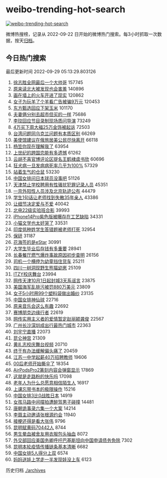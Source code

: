 # weibo-trending-hot-search

[![weibo-trending-hot-search](https://github.com/ameizi/weibo-trending-hot-search/actions/workflows/ci.yml/badge.svg)](https://github.com/ameizi/weibo-trending-hot-search/actions/workflows/ci.yml)

微博热搜榜，记录从 2022-09-22 日开始的微博热门搜索。每3小时抓取一次数据，按天[归档](./archives)。

## 今日热门搜索

<!-- BEGIN --> 
最后更新时间 2022-09-29 05:13:29.803126 
1. [徐志胜全网最后一个大帅哥](https://s.weibo.com/weibo?q=%23%E5%BE%90%E5%BF%97%E8%83%9C%E5%85%A8%E7%BD%91%E6%9C%80%E5%90%8E%E4%B8%80%E4%B8%AA%E5%A4%A7%E5%B8%85%E5%93%A5%23&t=31&band_rank=1&Refer=top) 157745
1. [原来读北大被发现也会害羞](https://s.weibo.com/weibo?q=%23%E5%8E%9F%E6%9D%A5%E8%AF%BB%E5%8C%97%E5%A4%A7%E8%A2%AB%E5%8F%91%E7%8E%B0%E4%B9%9F%E4%BC%9A%E5%AE%B3%E7%BE%9E%23&t=31&band_rank=2&Refer=top) 140896
1. [画在墙上的火车开进了现实](https://s.weibo.com/weibo?q=%23%E7%94%BB%E5%9C%A8%E5%A2%99%E4%B8%8A%E7%9A%84%E7%81%AB%E8%BD%A6%E5%BC%80%E8%BF%9B%E4%BA%86%E7%8E%B0%E5%AE%9E%23&t=31&band_rank=3&Refer=top) 120862
1. [女子为玩羊了个羊看广告被骗9万元](https://s.weibo.com/weibo?q=%23%E5%A5%B3%E5%AD%90%E4%B8%BA%E7%8E%A9%E7%BE%8A%E4%BA%86%E4%B8%AA%E7%BE%8A%E7%9C%8B%E5%B9%BF%E5%91%8A%E8%A2%AB%E9%AA%979%E4%B8%87%E5%85%83%23&t=31&band_rank=4&Refer=top) 120453
1. [东方甄选回应下架玉米](https://s.weibo.com/weibo?q=%23%E4%B8%9C%E6%96%B9%E7%94%84%E9%80%89%E5%9B%9E%E5%BA%94%E4%B8%8B%E6%9E%B6%E7%8E%89%E7%B1%B3%23&t=31&band_rank=5&Refer=top) 101170
1. [夫妻俩分别去超市但买的一样](https://s.weibo.com/weibo?q=%23%E5%A4%AB%E5%A6%BB%E4%BF%A9%E5%88%86%E5%88%AB%E5%8E%BB%E8%B6%85%E5%B8%82%E4%BD%86%E4%B9%B0%E7%9A%84%E4%B8%80%E6%A0%B7%23&t=31&band_rank=6&Refer=top) 75686
1. [李玟回应节目录制现场质问导演](https://s.weibo.com/weibo?q=%23%E6%9D%8E%E7%8E%9F%E5%9B%9E%E5%BA%94%E8%8A%82%E7%9B%AE%E5%BD%95%E5%88%B6%E7%8E%B0%E5%9C%BA%E8%B4%A8%E9%97%AE%E5%AF%BC%E6%BC%94%23&t=31&band_rank=7&Refer=top) 73249
1. [4万买下周大福25万金饰被起诉](https://s.weibo.com/weibo?q=%234%E4%B8%87%E4%B9%B0%E4%B8%8B%E5%91%A8%E5%A4%A7%E7%A6%8F25%E4%B8%87%E9%87%91%E9%A5%B0%E8%A2%AB%E8%B5%B7%E8%AF%89%23&t=31&band_rank=8&Refer=top) 72503
1. [台湾问题同乌克兰问题有本质区别](https://s.weibo.com/weibo?q=%23%E5%8F%B0%E6%B9%BE%E9%97%AE%E9%A2%98%E5%90%8C%E4%B9%8C%E5%85%8B%E5%85%B0%E9%97%AE%E9%A2%98%E6%9C%89%E6%9C%AC%E8%B4%A8%E5%8C%BA%E5%88%AB%23&t=31&band_rank=9&Refer=top) 66269
1. [美使馆建议在俄旅居美公民尽快离开](https://s.weibo.com/weibo?q=%23%E7%BE%8E%E4%BD%BF%E9%A6%86%E5%BB%BA%E8%AE%AE%E5%9C%A8%E4%BF%84%E6%97%85%E5%B1%85%E7%BE%8E%E5%85%AC%E6%B0%91%E5%B0%BD%E5%BF%AB%E7%A6%BB%E5%BC%80%23&t=31&band_rank=16&Refer=top) 66118
1. [杨笠你现在理解我了](https://s.weibo.com/weibo?q=%23%E6%9D%A8%E7%AC%A0%E4%BD%A0%E7%8E%B0%E5%9C%A8%E7%90%86%E8%A7%A3%E6%88%91%E4%BA%86%23&t=31&band_rank=10&Refer=top) 63954
1. [上世纪的跨国恋能有多遗憾](https://s.weibo.com/weibo?q=%23%E4%B8%8A%E4%B8%96%E7%BA%AA%E7%9A%84%E8%B7%A8%E5%9B%BD%E6%81%8B%E8%83%BD%E6%9C%89%E5%A4%9A%E9%81%97%E6%86%BE%23&t=31&band_rank=11&Refer=top) 61262
1. [云胡不喜官博评论区提名王鹤棣虞书欣](https://s.weibo.com/weibo?q=%23%E4%BA%91%E8%83%A1%E4%B8%8D%E5%96%9C%E5%AE%98%E5%8D%9A%E8%AF%84%E8%AE%BA%E5%8C%BA%E6%8F%90%E5%90%8D%E7%8E%8B%E9%B9%A4%E6%A3%A3%E8%99%9E%E4%B9%A6%E6%AC%A3%23&t=31&band_rank=12&Refer=top) 60696
1. [狂犬病一旦发病病死率几乎为100%](https://s.weibo.com/weibo?q=%23%E7%8B%82%E7%8A%AC%E7%97%85%E4%B8%80%E6%97%A6%E5%8F%91%E7%97%85%E7%97%85%E6%AD%BB%E7%8E%87%E5%87%A0%E4%B9%8E%E4%B8%BA100%25%23&t=31&band_rank=13&Refer=top) 57329
1. [站着生气的仓鼠](https://s.weibo.com/weibo?q=%23%E7%AB%99%E7%9D%80%E7%94%9F%E6%B0%94%E7%9A%84%E4%BB%93%E9%BC%A0%23&t=31&band_rank=14&Refer=top) 53230
1. [中国女排问日本球员没事吧](https://s.weibo.com/weibo?q=%23%E4%B8%AD%E5%9B%BD%E5%A5%B3%E6%8E%92%E9%97%AE%E6%97%A5%E6%9C%AC%E7%90%83%E5%91%98%E6%B2%A1%E4%BA%8B%E5%90%A7%23&t=31&band_rank=15&Refer=top) 51126
1. [天津禁止学校聘用有性骚扰犯罪记录人员](https://s.weibo.com/weibo?q=%23%E5%A4%A9%E6%B4%A5%E7%A6%81%E6%AD%A2%E5%AD%A6%E6%A0%A1%E8%81%98%E7%94%A8%E6%9C%89%E6%80%A7%E9%AA%9A%E6%89%B0%E7%8A%AF%E7%BD%AA%E8%AE%B0%E5%BD%95%E4%BA%BA%E5%91%98%23&t=31&band_rank=17&Refer=top) 45351
1. [一京外阳性人员涉及北京轨迹公布](https://s.weibo.com/weibo?q=%23%E4%B8%80%E4%BA%AC%E5%A4%96%E9%98%B3%E6%80%A7%E4%BA%BA%E5%91%98%E6%B6%89%E5%8F%8A%E5%8C%97%E4%BA%AC%E8%BD%A8%E8%BF%B9%E5%85%AC%E5%B8%83%23&t=31&band_rank=18&Refer=top) 44479
1. [学生1句话让老师找到失散35年亲人](https://s.weibo.com/weibo?q=%23%E5%AD%A6%E7%94%9F1%E5%8F%A5%E8%AF%9D%E8%AE%A9%E8%80%81%E5%B8%88%E6%89%BE%E5%88%B0%E5%A4%B1%E6%95%A335%E5%B9%B4%E4%BA%B2%E4%BA%BA%23&t=31&band_rank=19&Refer=top) 43386
1. [让细节决定爱与不爱](https://s.weibo.com/weibo?q=%23%E8%AE%A9%E7%BB%86%E8%8A%82%E5%86%B3%E5%AE%9A%E7%88%B1%E4%B8%8E%E4%B8%8D%E7%88%B1%23&t=31&band_rank=20&Refer=top) 40042
1. [北电22级实验班合影](https://s.weibo.com/weibo?q=%23%E5%8C%97%E7%94%B522%E7%BA%A7%E5%AE%9E%E9%AA%8C%E7%8F%AD%E5%90%88%E5%BD%B1%23&t=31&band_rank=21&Refer=top) 39993
1. [iPhone14Pro紫色版被曝存在工艺缺陷](https://s.weibo.com/weibo?q=%23iPhone14Pro%E7%B4%AB%E8%89%B2%E7%89%88%E8%A2%AB%E6%9B%9D%E5%AD%98%E5%9C%A8%E5%B7%A5%E8%89%BA%E7%BC%BA%E9%99%B7%23&t=31&band_rank=22&Refer=top) 34331
1. [小猫文学也太好哭了](https://s.weibo.com/weibo?q=%23%E5%B0%8F%E7%8C%AB%E6%96%87%E5%AD%A6%E4%B9%9F%E5%A4%AA%E5%A5%BD%E5%93%AD%E4%BA%86%23&t=31&band_rank=23&Refer=top) 33531
1. [印度低种姓学生答错题被老师打死](https://s.weibo.com/weibo?q=%23%E5%8D%B0%E5%BA%A6%E4%BD%8E%E7%A7%8D%E5%A7%93%E5%AD%A6%E7%94%9F%E7%AD%94%E9%94%99%E9%A2%98%E8%A2%AB%E8%80%81%E5%B8%88%E6%89%93%E6%AD%BB%23&t=31&band_rank=24&Refer=top) 32954
1. [保研](https://s.weibo.com/weibo?q=%E4%BF%9D%E7%A0%94&t=31&band_rank=25&Refer=top) 31187
1. [花海签的是eStar](https://s.weibo.com/weibo?q=%23%E8%8A%B1%E6%B5%B7%E7%AD%BE%E7%9A%84%E6%98%AFeStar%23&t=31&band_rank=26&Refer=top) 30991
1. [大学生毕业后存钱有多重要](https://s.weibo.com/weibo?q=%23%E5%A4%A7%E5%AD%A6%E7%94%9F%E6%AF%95%E4%B8%9A%E5%90%8E%E5%AD%98%E9%92%B1%E6%9C%89%E5%A4%9A%E9%87%8D%E8%A6%81%23&t=31&band_rank=27&Refer=top) 28941
1. [长春餐厅燃气爆炸事故原因初步查明](https://s.weibo.com/weibo?q=%23%E9%95%BF%E6%98%A5%E9%A4%90%E5%8E%85%E7%87%83%E6%B0%94%E7%88%86%E7%82%B8%E4%BA%8B%E6%95%85%E5%8E%9F%E5%9B%A0%E5%88%9D%E6%AD%A5%E6%9F%A5%E6%98%8E%23&t=31&band_rank=30&Refer=top) 26156
1. [司机一个横停为幼童挡住货车](https://s.weibo.com/weibo?q=%23%E5%8F%B8%E6%9C%BA%E4%B8%80%E4%B8%AA%E6%A8%AA%E5%81%9C%E4%B8%BA%E5%B9%BC%E7%AB%A5%E6%8C%A1%E4%BD%8F%E8%B4%A7%E8%BD%A6%23&t=31&band_rank=28&Refer=top) 25211
1. [四川一树洞现野生熊猫幼崽](https://s.weibo.com/weibo?q=%23%E5%9B%9B%E5%B7%9D%E4%B8%80%E6%A0%91%E6%B4%9E%E7%8E%B0%E9%87%8E%E7%94%9F%E7%86%8A%E7%8C%AB%E5%B9%BC%E5%B4%BD%23&t=31&band_rank=29&Refer=top) 25109
1. [ITZY校庆舞台](https://s.weibo.com/weibo?q=%23ITZY%E6%A0%A1%E5%BA%86%E8%88%9E%E5%8F%B0%23&t=31&band_rank=31&Refer=top) 23994
1. [网传天津10月1日起封城3天系谣言](https://s.weibo.com/weibo?q=%23%E7%BD%91%E4%BC%A0%E5%A4%A9%E6%B4%A510%E6%9C%881%E6%97%A5%E8%B5%B7%E5%B0%81%E5%9F%8E3%E5%A4%A9%E7%B3%BB%E8%B0%A3%E8%A8%80%23&t=31&band_rank=11&Refer=top) 23875
1. [美国海军乱排污被罚880万美元](https://s.weibo.com/weibo?q=%23%E7%BE%8E%E5%9B%BD%E6%B5%B7%E5%86%9B%E4%B9%B1%E6%8E%92%E6%B1%A1%E8%A2%AB%E7%BD%9A880%E4%B8%87%E7%BE%8E%E5%85%83%23&t=31&band_rank=12&Refer=top) 23809
1. [女子5小时用99个塑料袋做出婚纱](https://s.weibo.com/weibo?q=%23%E5%A5%B3%E5%AD%905%E5%B0%8F%E6%97%B6%E7%94%A899%E4%B8%AA%E5%A1%91%E6%96%99%E8%A2%8B%E5%81%9A%E5%87%BA%E5%A9%9A%E7%BA%B1%23&t=31&band_rank=14&Refer=top) 23135
1. [中国女排神仙球](https://s.weibo.com/weibo?q=%23%E4%B8%AD%E5%9B%BD%E5%A5%B3%E6%8E%92%E7%A5%9E%E4%BB%99%E7%90%83%23&t=31&band_rank=32&Refer=top) 22716
1. [原来音乐会这么有趣](https://s.weibo.com/weibo?q=%23%E5%8E%9F%E6%9D%A5%E9%9F%B3%E4%B9%90%E4%BC%9A%E8%BF%99%E4%B9%88%E6%9C%89%E8%B6%A3%23&t=31&band_rank=33&Refer=top) 22692
1. [赛博朋克边缘行者](https://s.weibo.com/weibo?q=%23%E8%B5%9B%E5%8D%9A%E6%9C%8B%E5%85%8B%E8%BE%B9%E7%BC%98%E8%A1%8C%E8%80%85%23&t=31&band_rank=34&Refer=top) 22619
1. [网传实用主义者的爱情暂定赵丽颖龚俊](https://s.weibo.com/weibo?q=%23%E7%BD%91%E4%BC%A0%E5%AE%9E%E7%94%A8%E4%B8%BB%E4%B9%89%E8%80%85%E7%9A%84%E7%88%B1%E6%83%85%E6%9A%82%E5%AE%9A%E8%B5%B5%E4%B8%BD%E9%A2%96%E9%BE%9A%E4%BF%8A%23&t=31&band_rank=35&Refer=top) 22567
1. [广州长沙深圳成出行最热门城市](https://s.weibo.com/weibo?q=%23%E5%B9%BF%E5%B7%9E%E9%95%BF%E6%B2%99%E6%B7%B1%E5%9C%B3%E6%88%90%E5%87%BA%E8%A1%8C%E6%9C%80%E7%83%AD%E9%97%A8%E5%9F%8E%E5%B8%82%23&t=31&band_rank=36&Refer=top) 22363
1. [刘宇宁直播](https://s.weibo.com/weibo?q=%23%E5%88%98%E5%AE%87%E5%AE%81%E7%9B%B4%E6%92%AD%23&t=31&band_rank=37&Refer=top) 22073
1. [昆仑神宫](https://s.weibo.com/weibo?q=%E6%98%86%E4%BB%91%E7%A5%9E%E5%AE%AB&t=31&band_rank=38&Refer=top) 21309
1. [黄礼志校庆舞台视频](https://s.weibo.com/weibo?q=%E9%BB%84%E7%A4%BC%E5%BF%97%E6%A0%A1%E5%BA%86%E8%88%9E%E5%8F%B0%E8%A7%86%E9%A2%91&t=31&band_rank=39&Refer=top) 20710
1. [终于有办法缓解偏头痛了](https://s.weibo.com/weibo?q=%23%E7%BB%88%E4%BA%8E%E6%9C%89%E5%8A%9E%E6%B3%95%E7%BC%93%E8%A7%A3%E5%81%8F%E5%A4%B4%E7%97%9B%E4%BA%86%23&t=31&band_rank=40&Refer=top) 20459
1. [江苏一中学起薪40万招聘教师](https://s.weibo.com/weibo?q=%23%E6%B1%9F%E8%8B%8F%E4%B8%80%E4%B8%AD%E5%AD%A6%E8%B5%B7%E8%96%AA40%E4%B8%87%E6%8B%9B%E8%81%98%E6%95%99%E5%B8%88%23&t=31&band_rank=45&Refer=top) 19606
1. [00后老师开始撕伞了](https://s.weibo.com/weibo?q=%2300%E5%90%8E%E8%80%81%E5%B8%88%E5%BC%80%E5%A7%8B%E6%92%95%E4%BC%9E%E4%BA%86%23&t=31&band_rank=41&Refer=top) 18354
1. [AirPodsPro2篆刻内容会弹窗显示](https://s.weibo.com/weibo?q=%23AirPodsPro2%E7%AF%86%E5%88%BB%E5%86%85%E5%AE%B9%E4%BC%9A%E5%BC%B9%E7%AA%97%E6%98%BE%E7%A4%BA%23&t=31&band_rank=42&Refer=top) 17869
1. [这就是走路粉的快乐吗](https://s.weibo.com/weibo?q=%23%E8%BF%99%E5%B0%B1%E6%98%AF%E8%B5%B0%E8%B7%AF%E7%B2%89%E7%9A%84%E5%BF%AB%E4%B9%90%E5%90%97%23&t=31&band_rank=43&Refer=top) 17098
1. [老年人为什么总愿意相信陌生人](https://s.weibo.com/weibo?q=%23%E8%80%81%E5%B9%B4%E4%BA%BA%E4%B8%BA%E4%BB%80%E4%B9%88%E6%80%BB%E6%84%BF%E6%84%8F%E7%9B%B8%E4%BF%A1%E9%99%8C%E7%94%9F%E4%BA%BA%23&t=31&band_rank=44&Refer=top) 16917
1. [上课忘带书本的极限操作](https://s.weibo.com/weibo?q=%23%E4%B8%8A%E8%AF%BE%E5%BF%98%E5%B8%A6%E4%B9%A6%E6%9C%AC%E7%9A%84%E6%9E%81%E9%99%90%E6%93%8D%E4%BD%9C%23&t=31&band_rank=46&Refer=top) 15216
1. [中国女排3比0战胜日本](https://s.weibo.com/weibo?q=%23%E4%B8%AD%E5%9B%BD%E5%A5%B3%E6%8E%923%E6%AF%940%E6%88%98%E8%83%9C%E6%97%A5%E6%9C%AC%23&t=31&band_rank=47&Refer=top) 14919
1. [女孩马路中间摆拍遭醉驾男子碰撞](https://s.weibo.com/weibo?q=%23%E5%A5%B3%E5%AD%A9%E9%A9%AC%E8%B7%AF%E4%B8%AD%E9%97%B4%E6%91%86%E6%8B%8D%E9%81%AD%E9%86%89%E9%A9%BE%E7%94%B7%E5%AD%90%E7%A2%B0%E6%92%9E%23&t=31&band_rank=48&Refer=top) 14481
1. [唐朝诡事录六集一个大案](https://s.weibo.com/weibo?q=%23%E5%94%90%E6%9C%9D%E8%AF%A1%E4%BA%8B%E5%BD%95%E5%85%AD%E9%9B%86%E4%B8%80%E4%B8%AA%E5%A4%A7%E6%A1%88%23&t=31&band_rank=49&Refer=top) 14214
1. [李聂主动邀请张根源约会](https://s.weibo.com/weibo?q=%23%E6%9D%8E%E8%81%82%E4%B8%BB%E5%8A%A8%E9%82%80%E8%AF%B7%E5%BC%A0%E6%A0%B9%E6%BA%90%E7%BA%A6%E4%BC%9A%23&t=31&band_rank=50&Refer=top) 11940
1. [接梗还得是看大张伟](https://s.weibo.com/weibo?q=%23%E6%8E%A5%E6%A2%97%E8%BF%98%E5%BE%97%E6%98%AF%E7%9C%8B%E5%A4%A7%E5%BC%A0%E4%BC%9F%23&t=31&band_rank=38&Refer=top) 9796
1. [昆明赋黄码70442人](https://s.weibo.com/weibo?q=%E6%98%86%E6%98%8E%E8%B5%8B%E9%BB%84%E7%A0%8170442%E4%BA%BA&t=31&band_rank=41&Refer=top) 8744
1. [男生晕血被舍友用衣服包头抽血](https://s.weibo.com/weibo?q=%23%E7%94%B7%E7%94%9F%E6%99%95%E8%A1%80%E8%A2%AB%E8%88%8D%E5%8F%8B%E7%94%A8%E8%A1%A3%E6%9C%8D%E5%8C%85%E5%A4%B4%E6%8A%BD%E8%A1%80%23&t=31&band_rank=44&Refer=top) 8072
1. [外交部回应美国务卿呼吁巴基斯坦向中国申请债务免除](https://s.weibo.com/weibo?q=%23%E5%A4%96%E4%BA%A4%E9%83%A8%E5%9B%9E%E5%BA%94%E7%BE%8E%E5%9B%BD%E5%8A%A1%E5%8D%BF%E5%91%BC%E5%90%81%E5%B7%B4%E5%9F%BA%E6%96%AF%E5%9D%A6%E5%90%91%E4%B8%AD%E5%9B%BD%E7%94%B3%E8%AF%B7%E5%80%BA%E5%8A%A1%E5%85%8D%E9%99%A4%23&t=31&band_rank=46&Refer=top) 7302
1. [昆明本轮疫情传播链条基本清晰](https://s.weibo.com/weibo?q=%23%E6%98%86%E6%98%8E%E6%9C%AC%E8%BD%AE%E7%96%AB%E6%83%85%E4%BC%A0%E6%92%AD%E9%93%BE%E6%9D%A1%E5%9F%BA%E6%9C%AC%E6%B8%85%E6%99%B0%23&t=31&band_rank=47&Refer=top) 6682
1. [中国女排5人得分上双](https://s.weibo.com/weibo?q=%23%E4%B8%AD%E5%9B%BD%E5%A5%B3%E6%8E%925%E4%BA%BA%E5%BE%97%E5%88%86%E4%B8%8A%E5%8F%8C%23&t=31&band_rank=49&Refer=top) 6574
1. [妈妈送娃上学走一半发现娃没上车](https://s.weibo.com/weibo?q=%23%E5%A6%88%E5%A6%88%E9%80%81%E5%A8%83%E4%B8%8A%E5%AD%A6%E8%B5%B0%E4%B8%80%E5%8D%8A%E5%8F%91%E7%8E%B0%E5%A8%83%E6%B2%A1%E4%B8%8A%E8%BD%A6%23&t=31&band_rank=50&Refer=top) 6123
<!-- END -->

历史归档 [./archives](./archives)
